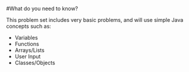 #What do you need to know?

This problem set includes very basic problems, and will use simple Java concepts such as:

- Variables
- Functions
- Arrays/Lists 
- User Input
- Classes/Objects


